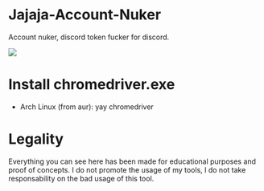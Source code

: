 # Jajaja-Account-Nuker
Account nuker, discord token fucker for discord.


![](https://github.com/xanthe1337/Jajaja-Account-Nuker/blob/master/images/W4VcGw.png?raw=true)

# Install chromedriver.exe
  - Arch Linux (from aur): yay chromedriver


# Legality

Everything you can see here has been made for educational purposes and proof of concepts. I do not promote the usage of my tools, I do not take responsability on the bad usage of this tool.
